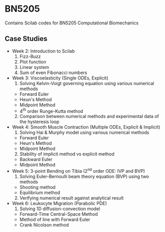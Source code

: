 # BN5205
Contains Scilab codes for BN5205 Computational Biomechanics
## Case Studies
* Week 2: Introduction to Scilab
  1. Fizz-Buzz
  2. Plot function
  3. Linear system
  4. Sum of even Fibonacci numbers
* Week 3: Viscoelasticity (Single ODEs, Explicit)
  1. Solving Kelvin-Voigt governing equation using various numerical methods
    * Forward Euler
    * Heun's Method
    * Midpoint Method
    * 4<sup>th</sup> order Runge-Kutta method
  2. Comparison between numerical methods and experimental data of the hysteresis loop
* Week 4: Smooth Muscle Contraction (Multiple ODEs, Explicit & Implicit)
  1. Solving Hai & Murphy model using various numerical methods
    * Forward Euler
    * Heun's Method
    * Midpoint Method
  2. Stability of implicit method vs explicit method
    * Backward Euler
    * Midpoint Method
* Week 5: 3-point Bending on Tibia (2<sup>nd</sup> order ODE: IVP and BVP)
  1. Solving Euler-Bernoulli beam theory equation (BVP) using two methods
    * Shooting method
    * Equilibrium method
  2. Verifying numerical result against analytical result
* Week 6: Leukocyte Migration (Parabolic PDE)
  1. Solving 1D diffusion-convection model
    * Forward-Time Central-Space Method
    * Method of line with Forward Euler
    * Crank Nicolson method
